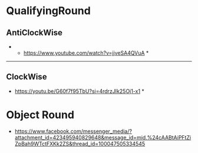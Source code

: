 # QualifyingRound
<u> </u>
## AntiClockWise 
* * https://www.youtube.com/watch?v=jjveSA4QVuA *
---

## ClockWise 
* https://youtu.be/G60f7f95TbU?si=4rdrzJIk25Oj1-x1 *

 
# Object Round
* https://www.facebook.com/messenger_media/?attachment_id=423495940829648&message_id=mid.%24cAABtAiPFtZiZpBah9WTctFXKk2ZS&thread_id=100047505334545
